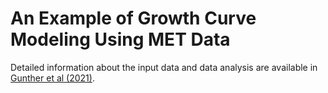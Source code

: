 # An Example of Growth Curve Modeling Using MET Data

Detailed information about the input data and data analysis are available in [Gunther et al (2021)](https://link.springer.com/article/10.1007/s42761-021-00077-3). 
